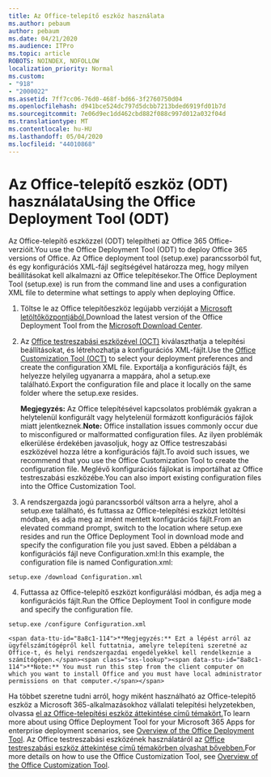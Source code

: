 ```yaml
---
title: Az Office-telepítő eszköz használata
ms.author: pebaum
author: pebaum
ms.date: 04/21/2020
ms.audience: ITPro
ms.topic: article
ROBOTS: NOINDEX, NOFOLLOW
localization_priority: Normal
ms.custom:
- "918"
- "2000022"
ms.assetid: 7ff7cc06-76d0-468f-bd66-3f2760750d04
ms.openlocfilehash: d941bce524dc797d5dcbb7213bded6919fd01b7d
ms.sourcegitcommit: 7e06d9ec1dd462cbd882f088c997d012a032f04d
ms.translationtype: MT
ms.contentlocale: hu-HU
ms.lasthandoff: 05/04/2020
ms.locfileid: "44010868"
---
```

# <a name="using-the-office-deployment-tool-odt"></a><span data-ttu-id="8a8c1-102">Az Office-telepítő eszköz (ODT) használata</span><span class="sxs-lookup"><span data-stu-id="8a8c1-102">Using the Office Deployment Tool (ODT)</span></span>

<span data-ttu-id="8a8c1-103">Az Office-telepítő eszközzel (ODT) telepítheti az Office 365 Office-verzióit.</span><span class="sxs-lookup"><span data-stu-id="8a8c1-103">You use the Office Deployment Tool (ODT) to deploy Office 365 versions of Office.</span></span> <span data-ttu-id="8a8c1-104">Az Office deployment tool (setup.exe) parancssorból fut, és egy konfigurációs XML-fájl segítségével határozza meg, hogy milyen beállításokat kell alkalmazni az Office telepítésekor.</span><span class="sxs-lookup"><span data-stu-id="8a8c1-104">The Office Deployment Tool (setup.exe) is run from the command line and uses a configuration XML file to determine what settings to apply when deploying Office.</span></span>
  
1. <span data-ttu-id="8a8c1-105">Töltse le az Office telepítőeszköz legújabb verzióját a [Microsoft letöltőközpontjából.](https://go.microsoft.com/fwlink/p/?LinkID=626065)</span><span class="sxs-lookup"><span data-stu-id="8a8c1-105">Download the latest version of the Office Deployment Tool from the [Microsoft Download Center](https://go.microsoft.com/fwlink/p/?LinkID=626065).</span></span>

2. <span data-ttu-id="8a8c1-106">Az [Office testreszabási eszközével (OCT)](https://config.office.com) kiválaszthatja a telepítési beállításokat, és létrehozhatja a konfigurációs XML-fájlt.</span><span class="sxs-lookup"><span data-stu-id="8a8c1-106">Use the [Office Customization Tool (OCT)](https://config.office.com) to select your deployment preferences and create the configuration XML file.</span></span> <span data-ttu-id="8a8c1-107">Exportálja a konfigurációs fájlt, és helyezze helyileg ugyanarra a mappára, ahol a setup.exe található.</span><span class="sxs-lookup"><span data-stu-id="8a8c1-107">Export the configuration file and place it locally on the same folder where the setup.exe resides.</span></span>

    <span data-ttu-id="8a8c1-108">**Megjegyzés:** Az Office telepítésével kapcsolatos problémák gyakran a helytelenül konfigurált vagy helytelenül formázott konfigurációs fájlok miatt jelentkeznek.</span><span class="sxs-lookup"><span data-stu-id="8a8c1-108">**Note:** Office installation issues commonly occur due to misconfigured or malformatted configuration files.</span></span> <span data-ttu-id="8a8c1-109">Az ilyen problémák elkerülése érdekében javasoljuk, hogy az Office testreszabási eszközével hozza létre a konfigurációs fájlt.</span><span class="sxs-lookup"><span data-stu-id="8a8c1-109">To avoid such issues, we recommend that you use the Office Customization Tool to create the configuration file.</span></span> <span data-ttu-id="8a8c1-110">Meglévő konfigurációs fájlokat is importálhat az Office testreszabási eszközébe.</span><span class="sxs-lookup"><span data-stu-id="8a8c1-110">You can also import existing configuration files into the Office Customization Tool.</span></span>

3. <span data-ttu-id="8a8c1-111">A rendszergazda jogú parancssorból váltson arra a helyre, ahol a setup.exe található, és futtassa az Office-telepítési eszközt letöltési módban, és adja meg az imént mentett konfigurációs fájlt.</span><span class="sxs-lookup"><span data-stu-id="8a8c1-111">From an elevated command prompt, switch to the location where setup.exe resides and run the Office Deployment Tool in download mode and specify the configuration file you just saved.</span></span> <span data-ttu-id="8a8c1-112">Ebben a példában a konfigurációs fájl neve Configuration.xml:</span><span class="sxs-lookup"><span data-stu-id="8a8c1-112">In this example, the configuration file is named Configuration.xml:</span></span>
    
  ```
  setup.exe /download Configuration.xml  
  ```

4. <span data-ttu-id="8a8c1-113">Futtassa az Office-telepítő eszközt konfigurálási módban, és adja meg a konfigurációs fájlt.</span><span class="sxs-lookup"><span data-stu-id="8a8c1-113">Run the Office Deployment Tool in configure mode and specify the configuration file.</span></span>
    
  ```
  setup.exe /configure Configuration.xml
  ```

    <span data-ttu-id="8a8c1-114">**Megjegyzés:** Ezt a lépést arról az ügyfélszámítógépről kell futtatnia, amelyre telepíteni szeretné az Office-t, és helyi rendszergazdai engedélyekkel kell rendelkeznie a számítógépen.</span><span class="sxs-lookup"><span data-stu-id="8a8c1-114">**Note:** You must run this step from the client computer on which you want to install Office and you must have local administrator permissions on that computer.</span></span>

<span data-ttu-id="8a8c1-115">Ha többet szeretne tudni arról, hogy miként használható az Office-telepítő eszköz a Microsoft 365-alkalmazásokhoz vállalati telepítési helyzetekben, olvassa [el az Office-telepítési eszköz áttekintése című témakört.](https://docs.microsoft.com/deployoffice/overview-office-deployment-tool)</span><span class="sxs-lookup"><span data-stu-id="8a8c1-115">To learn more about using Office Deployment Tool for your Microsoft 365 Apps for enterprise deployment scenarios, see [Overview of the Office Deployment Tool](https://docs.microsoft.com/deployoffice/overview-office-deployment-tool).</span></span> <span data-ttu-id="8a8c1-116">Az Office testreszabási eszközének használatáról az [Office testreszabási eszköz áttekintése című témakörben olvashat bővebben.](https://docs.microsoft.com/DeployOffice/overview-of-the-office-customization-tool-for-click-to-run)</span><span class="sxs-lookup"><span data-stu-id="8a8c1-116">For more details on how to use the Office Customization Tool, see [Overview of the Office Customization Tool](https://docs.microsoft.com/DeployOffice/overview-of-the-office-customization-tool-for-click-to-run).</span></span>
